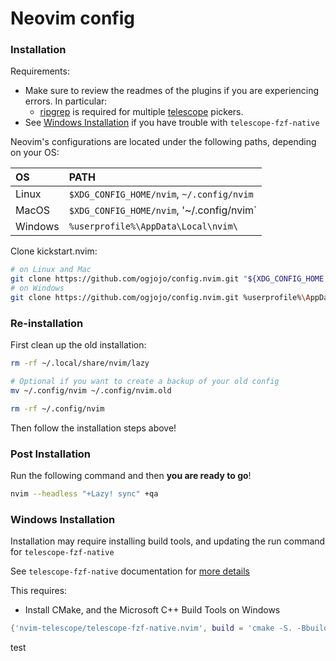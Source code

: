 # Neovim config

### Installation

Requirements:
* Make sure to review the readmes of the plugins if you are experiencing errors. In particular:
  * [ripgrep](https://github.com/BurntSushi/ripgrep#installation) is required for multiple [telescope](https://github.com/nvim-telescope/telescope.nvim#suggested-dependencies) pickers.
* See [Windows Installation](#Windows-Installation) if you have trouble with `telescope-fzf-native`

Neovim's configurations are located under the following paths, depending on your OS:

| OS | PATH |
| :- | :--- |
| Linux | `$XDG_CONFIG_HOME/nvim`, `~/.config/nvim` |
| MacOS | `$XDG_CONFIG_HOME/nvim`, '~/.config/nvim` |
| Windows | `%userprofile%\AppData\Local\nvim\` |

Clone kickstart.nvim:

```sh
# on Linux and Mac
git clone https://github.com/ogjojo/config.nvim.git "${XDG_CONFIG_HOME:-$HOME/.config}"/nvim && mkdir "${XDG_CONFIG_HOME:-$HOME/.config}"/nvim/undodir
# on Windows
git clone https://github.com/ogjojo/config.nvim.git %userprofile%\AppData\Local\nvim\ 
```

### Re-installation

First clean up the old installation:

```sh
rm -rf ~/.local/share/nvim/lazy

# Optional if you want to create a backup of your old config
mv ~/.config/nvim ~/.config/nvim.old

rm -rf ~/.config/nvim
```

Then follow the installation steps above!

### Post Installation

Run the following command and then **you are ready to go**!

```sh
nvim --headless "+Lazy! sync" +qa
```

### Windows Installation

Installation may require installing build tools, and updating the run command for `telescope-fzf-native`

See `telescope-fzf-native` documentation for [more details](https://github.com/nvim-telescope/telescope-fzf-native.nvim#installation)

This requires:

- Install CMake, and the Microsoft C++ Build Tools on Windows

```lua
{'nvim-telescope/telescope-fzf-native.nvim', build = 'cmake -S. -Bbuild -DCMAKE_BUILD_TYPE=Release && cmake --build build --config Release && cmake --install build --prefix build' }
```

test
